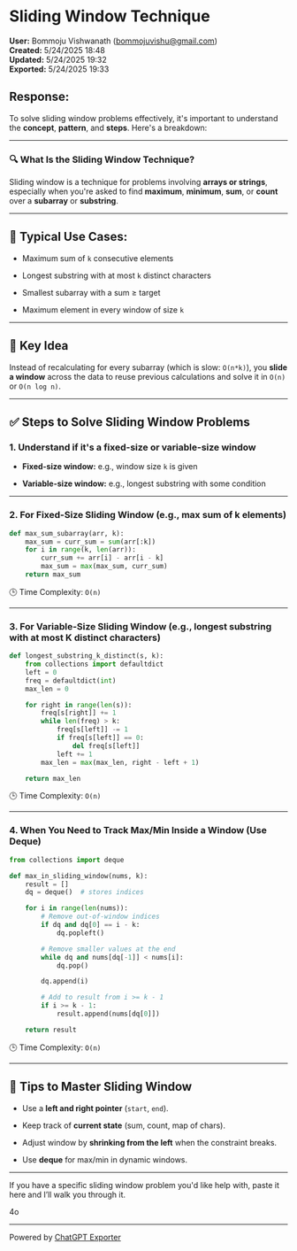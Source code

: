 # Sliding Window Technique

**User:** Bommoju Vishwanath (bommojuvishu@gmail.com)  
**Created:** 5/24/2025 18:48  
**Updated:** 5/24/2025 19:32  
**Exported:** 5/24/2025 19:33  

## Response:
To solve sliding window problems effectively, it's important to understand the **concept**, **pattern**, and **steps**. Here's a breakdown:

* * *

### 🔍 **What Is the Sliding Window Technique?**

Sliding window is a technique for problems involving **arrays or strings**, especially when you're asked to find **maximum**, **minimum**, **sum**, or **count** over a **subarray** or **substring**.

* * *

🔧 Typical Use Cases:
---------------------

*   Maximum sum of `k` consecutive elements
    
*   Longest substring with at most `k` distinct characters
    
*   Smallest subarray with a sum ≥ target
    
*   Maximum element in every window of size `k`
    

* * *

🧠 Key Idea
-----------

Instead of recalculating for every subarray (which is slow: `O(n*k)`), you **slide a window** across the data to reuse previous calculations and solve it in `O(n)` or `O(n log n)`.

* * *

✅ Steps to Solve Sliding Window Problems
----------------------------------------

### 1\. **Understand if it's a fixed-size or variable-size window**

*   **Fixed-size window:** e.g., window size `k` is given
    
*   **Variable-size window:** e.g., longest substring with some condition
    

* * *

### 2\. **For Fixed-Size Sliding Window (e.g., max sum of k elements)**

```python
def max_sum_subarray(arr, k):
    max_sum = curr_sum = sum(arr[:k])
    for i in range(k, len(arr)):
        curr_sum += arr[i] - arr[i - k]
        max_sum = max(max_sum, curr_sum)
    return max_sum
```

🕒 Time Complexity: `O(n)`

* * *

### 3\. **For Variable-Size Sliding Window (e.g., longest substring with at most K distinct characters)**

```python
def longest_substring_k_distinct(s, k):
    from collections import defaultdict
    left = 0
    freq = defaultdict(int)
    max_len = 0

    for right in range(len(s)):
        freq[s[right]] += 1
        while len(freq) > k:
            freq[s[left]] -= 1
            if freq[s[left]] == 0:
                del freq[s[left]]
            left += 1
        max_len = max(max_len, right - left + 1)

    return max_len
```

🕒 Time Complexity: `O(n)`

* * *

### 4\. **When You Need to Track Max/Min Inside a Window (Use Deque)**

```python
from collections import deque

def max_in_sliding_window(nums, k):
    result = []
    dq = deque()  # stores indices

    for i in range(len(nums)):
        # Remove out-of-window indices
        if dq and dq[0] == i - k:
            dq.popleft()

        # Remove smaller values at the end
        while dq and nums[dq[-1]] < nums[i]:
            dq.pop()

        dq.append(i)

        # Add to result from i >= k - 1
        if i >= k - 1:
            result.append(nums[dq[0]])

    return result
```

🕒 Time Complexity: `O(n)`

* * *

🧩 Tips to Master Sliding Window
--------------------------------

*   Use a **left and right pointer** (`start`, `end`).
    
*   Keep track of **current state** (sum, count, map of chars).
    
*   Adjust window by **shrinking from the left** when the constraint breaks.
    
*   Use **deque** for max/min in dynamic windows.
    

* * *

If you have a specific sliding window problem you'd like help with, paste it here and I’ll walk you through it.

4o



---
Powered by [ChatGPT Exporter](https://www.chatgptexporter.com)